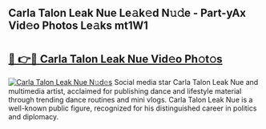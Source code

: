 ## Carla Talon Leak Nue Le𝚊k𝚎d N𝚞𝚍e - Part-yAx Vid𝚎o Photos Le𝚊ks mt1W1

# <h2><a href="http://fb3blo.evod.top/?m=Carla+Talon+Leak+Nue">🔗 👉🔴 Carla Talon Leak Nue Vid𝚎o Ph𝚘t𝚘s</a></h2>

[![Carla Talon Leak Nue N𝚞d𝚎s](https://i.imgur.com/8V9OHl7.gif)](http://fb3blo.evod.top/?m=Carla+Talon+Leak+Nue)
Social media star Carla Talon Leak Nue and multimedia artist, acclaimed for publishing dance and lifestyle material through trending dance routines and mini vlogs. Carla Talon Leak Nue is a well-known public figure, recognized for his distinguished career in politics and diplomacy. 
